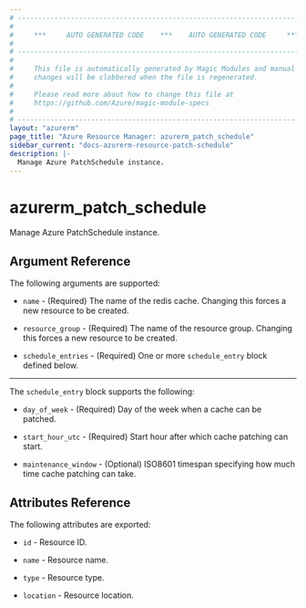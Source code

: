 ```yaml
---
# ----------------------------------------------------------------------------
#
#     ***     AUTO GENERATED CODE    ***    AUTO GENERATED CODE     ***
#
# ----------------------------------------------------------------------------
#
#     This file is automatically generated by Magic Modules and manual
#     changes will be clobbered when the file is regenerated.
#
#     Please read more about how to change this file at
#     https://github.com/Azure/magic-module-specs
#
# ----------------------------------------------------------------------------
layout: "azurerm"
page_title: "Azure Resource Manager: azurerm_patch_schedule"
sidebar_current: "docs-azurerm-resource-patch-schedule"
description: |-
  Manage Azure PatchSchedule instance.
---
```


# azurerm_patch_schedule

Manage Azure PatchSchedule instance.


## Argument Reference

The following arguments are supported:

* `name` - (Required) The name of the redis cache. Changing this forces a new resource to be created.

* `resource_group` - (Required) The name of the resource group. Changing this forces a new resource to be created.

* `schedule_entries` - (Required) One or more `schedule_entry` block defined below.

---

The `schedule_entry` block supports the following:

* `day_of_week` - (Required) Day of the week when a cache can be patched.

* `start_hour_utc` - (Required) Start hour after which cache patching can start.

* `maintenance_window` - (Optional) ISO8601 timespan specifying how much time cache patching can take.

## Attributes Reference

The following attributes are exported:

* `id` - Resource ID.

* `name` - Resource name.

* `type` - Resource type.

* `location` - Resource location.
